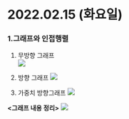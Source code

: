 # 2022.02.15 (화요일)
### **1.그래프와 인접행렬**

   1. 무방향 그래프   
    ![](https://user-images.githubusercontent.com/94853413/153794202-c6235380-5b14-43a3-b57f-42b128af6c43.png)   

   2. 방향 그래프
   ![](https://user-images.githubusercontent.com/94853413/153794293-db1420b3-8489-4f80-adb5-17e42b8b63ba.png)
      
   3. 가중치 방향그래프
   ![](https://user-images.githubusercontent.com/94853413/153794464-fbb0e71c-94ea-424d-925a-7c530b9f97c7.png)
      
**<그래프 내용 정리>**
 ![](https://user-images.githubusercontent.com/94853413/153992578-d1ae2924-1efa-4167-9d94-6f033ad9fcf6.jpeg)

